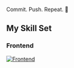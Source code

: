 Commit. Push. Repeat. 🔁

## My Skill Set
### **Frontend**
[![Frontend](https://skillicons.dev/icons?i=js,html,css)](https://skillicons.dev)

